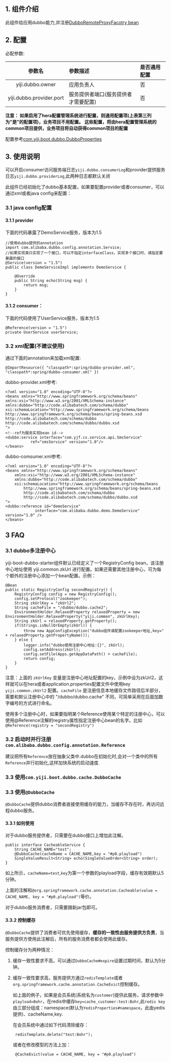 ## 1. 组件介绍

此组件给应用dubbo能力,并注册[DubboRemoteProxyFacotry bean](http://gitlab.yiji/qzhanbo/yjf-common-util/blob/master/src/main/java/com/yjf/common/dubbo/DubboRemoteProxyFacotry.java)

## 2. 配置

必配参数: 

|参数名|参数描述|是否通用配置|
|:---:|:------|:-----|
|yiji.dubbo.owner| 应用负责人|否|
|yiji.dubbo.provider.port| 服务提供者端口(服务提供者才需要配置)|否|

**注意： 如果启用了hera配置管理系统进行配置，则通用配置项(上表第三列为"是"的配置项)，业务项目不用配置。**
**这些配置，将由hera配置管理系统的common项目提供，业务项目将自动获得common项目的配置**

配置参考[com.yiji.boot.dubbo.DubboProperties](src/main/java/com/yiji/boot/dubbo/DubboProperties.java)

## 3. 使用说明

可以开启consumer访问服务端日志`yiji.dubbo.consumerLog`和provider提供服务日志`yiji.dubbo.providerLog`,此两种日志都默认关闭


此组件已经初始化了dubbo基本配置，如果要配置provider或者consumer，可以通过xml或者java config来配置：
    
### 3.1 java config配置

#### 3.1.1 provider

下面的代码暴露了DemoService服务，版本为1.5

	//使用dubbo提供的annotation
	import com.alibaba.dubbo.config.annotation.Service;
	//如果实现类只实现了一个接口，可以不指定interfaceClass，实现多个接口时，请指定要暴露的接口
	@Service(version = "1.5")
	public class DemoServiceImpl implements DemoService {
	
		@Override
		public String echo(String msg) {
			return msg;
		}
	}


#### 3.1.2 consumer：

下面的代码使用了UserService服务，版本为1.5

	@Reference(version = "1.5")
	private UserService userService;


### 3.2 xml配置(不建议使用)

通过下面的annotation来加载xml配置:

    @ImportResource({ "classpath*:spring/dubbo-provider.xml", "classpath*:spring/dubbo-consumer.xml" })

dubbo-provider.xml参考:

    <?xml version="1.0" encoding="UTF-8"?>
    <beans xmlns="http://www.springframework.org/schema/beans"
    xmlns:xsi="http://www.w3.org/2001/XMLSchema-instance" 
    xmlns:dubbo="http://code.alibabatech.com/schema/dubbo"
    xsi:schemaLocation="http://www.springframework.org/schema/beans
    http://www.springframework.org/schema/beans/spring-beans.xsd
    http://code.alibabatech.com/schema/dubbo
    http://code.alibabatech.com/schema/dubbo/dubbo.xsd
    ">
    <!--ref为服务实现bean id-->
    <dubbo:service interface="com.yjf.cs.service.api.SmsService"
               ref="smsService" version="1.0"/>      
    </beans>
    
dubbo-comsumer.xml参考:

    <?xml version="1.0" encoding="UTF-8"?>
    <beans xmlns="http://www.springframework.org/schema/beans"
        xmlns:xsi="http://www.w3.org/2001/XMLSchema-instance" 
        xmlns:dubbo="http://code.alibabatech.com/schema/dubbo"
        xsi:schemaLocation="http://www.springframework.org/schema/beans
            http://www.springframework.org/schema/beans/spring-beans.xsd
            http://code.alibabatech.com/schema/dubbo
            http://code.alibabatech.com/schema/dubbo/dubbo.xsd
    ">
    <dubbo:reference id="demoService"
                 interface="com.alibaba.dubbo.demo.DemoService" version="1.0" />
    </beans>
    
## 3 FAQ
### 3.1 dubbo多注册中心
yiji-boot-dubbo-starter组件默认已经定义了一个RegistryConfig bean，该注册中心地址使用 yiji.common.zkUrl 进行配置。如果还需要其他注册中心，可为每个额外的注册中心添加一个bean配置。示例：  
 
	@Bean
	public static RegistryConfig secondRegistry() {
    	RegistryConfig config = new RegistryConfig();
    	config.setProtocol("zookeeper");
		String zkUrlKey = "zkUrl2";
        String cacheFile = "/dubbo/dubbo.cache2";
    	EnvironmentHolder.RelaxedProperty relaxedProperty = new EnvironmentHolder.RelaxedProperty("yiji.common", zkUrlKey);
    	String zkUrl = relaxedProperty.getProperty();
    	if(Strings.isNullOrEmpty(zkUrl)) {
        	throw new AppConfigException("dubbo组件请配置zookeeper地址,key=" + relaxedProperty.getPropertyName());
    	} else {
        	logger.info("dubbo使用注册中心地址:{}", zkUrl);
        	config.setAddress(zkUrl);
        	config.setFile(Apps.getAppDataPath() + cacheFile);
        	return config;
    	}
	}
 
注意：上面的 `zkUrlKey` 变量是注册中心地址配置的key，示例中设为zkUrl2，这样就可以在hera或者application.properties配置文件中使用key `yiji.common.zkUrl2` 配置。`cacheFile` 是注册信息本地缓存文件路径后半部分，需要和默认注册中心中的 "/dubbo/dubbo.cache" 不同，可简单采用在后面加数字编号的方式进行命名。  
 
使用多个注册中心时，如果要指明某个Reference使用某个特定的注册中心，可以使用@Reference注解的registry属性指定注册中心bean的名字。比如`@Reference(registry = "secondRegistry")`

### 3.2 启动时并行注册`com.alibaba.dubbo.config.annotation.Reference`

建议把所有`Reference`放在抽象父类中.dubbo在初始化时,会对一个类中的所有`Reference`并行初始化,这样加快系统的启动速度.

### 3.3 使用`com.yiji.boot.dubbo.cache.DubboCache`

### 3.3 使用`@DubboCache`

`@DubboCache`提供dubbo消费者直接使用缓存的能力，当缓存不存在时，再访问远程dubbo服务。

#### 3.3.1 如何使用

对于dubbo服务提供者，只需要在dubbo接口上增加此注解。

	public interface CacheableService {
		String CACHE_NAME="test";
		@DubboCache(cacheName = CACHE_NAME,key = "#p0.playload")
		SingleValueResult<String> echo(SingleValueOrder<String> order);
	}

如上所示，`cacheName=test`,`key`为第一个参数的playload字段，缓存有效期默认5分钟。

上面的注解和`@org.springframework.cache.annotation.Cacheable(value = CACHE_NAME, key = "#p0.playload")`等价。

对于dubbo服务消费者，只需要跟新jar包即可。

#### 3.3.2 控制缓存

`@DubboCache`提供了消费者可优先使用缓存，**缓存的一致性由服务提供方负责**，当服务提供方使用此注解后，所有的服务消费者都会使用此缓存。

控制缓存分为两种情况：

1. 缓存一致性要求不高，可以通过`DubboCache#expire`设置过期时间，默认为5分钟。
2. 缓存一致性要求高，服务提供方通过`redisTemplate`或者`org.springframework.cache.annotation.CacheEvict`控制缓存。
	
	如上面的例子，如果是会员系统(系统名为`customer`)提供此服务，请求参数中`playload=Bohr`，在redis中缓存`key=cache_customer:test:Bohr`,此`redis key`由三部分组成：namespace(默认为`YedisProperties#namespace`，此由yedis提供)、cacheName,key. 
	
	在会员系统中通过如下代码清除缓存：
	
		redisTemplate.delete("test:Bohr");
	
	或者在修改模型的方法上加：
	
		@CacheEvict(value = CACHE_NAME, key = "#p0.playload")
	